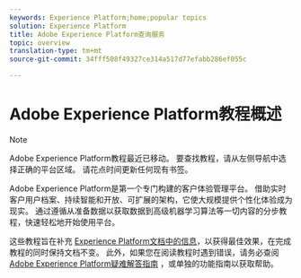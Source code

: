 ```yaml
---
keywords: Experience Platform;home;popular topics
solution: Experience Platform
title: Adobe Experience Platform查询服务
topic: overview
translation-type: tm+mt
source-git-commit: 34fff508f49327ce314a517d77efabb286ef055c

---
```



# Adobe Experience Platform教程概述

>[!NOTE]
>Adobe Experience Platform教程最近已移动。 要查找教程，请从左侧导航中选择正确的平台区域。 请花点时间更新任何现有书签。

Adobe Experience Platform是第一个专门构建的客户体验管理平台。 借助实时客户用户档案、持续智能和开放、可扩展的架构，它使大规模提供个性化体验成为现实。 通过遵循从准备数据以获取数据到高级机器学习算法等一切内容的分步教程，快速轻松地开始使用平台。

这些教程旨在补充 [Experience Platform文档中的信息](../landing/documentation/overview.md)，以获得最佳效果，在完成教程的同时保持文档不变。 此外，如果您在阅读教程时遇到错误，请务必查阅 [Adobe Experience Platform疑难解答指南](../landing/troubleshooting.md) ，或单独的功能指南以获取帮助。